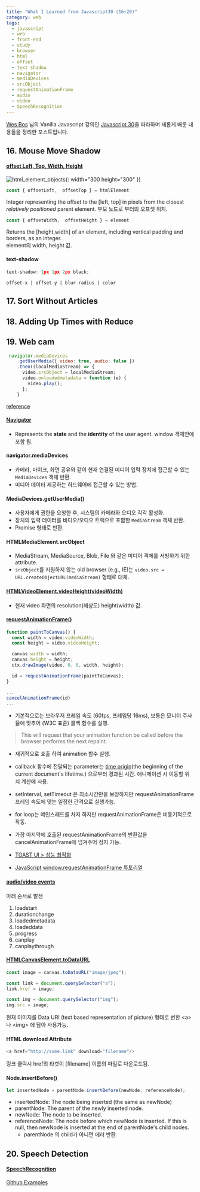 ```yaml
---
title: "What I Learned from Javascript30 (16~20)"
category: web
tags:
  - javascript
  - web
  - front-end
  - study
  - browser
  - html
  - offset
  - text shadow
  - navigator
  - mediaDevices
  - srcObject
  - requestAnimationFrame
  - audio
  - video
  - SpeechRecognition
---
```


[Wes Bos](https://github.com/wesbos) 님의 Vanilla Javascript 강의인 [Javascript 30](https://javascript30.com)을 따라하며 새롭게 배운 내용들을 정리한 포스트입니다.

## 16. Mouse Move Shadow

#### [offset Left, Top, Width, Height](https://developer.mozilla.org/en-US/docs/Web/API/HTMLElement)
![html_element_objects]({{site.url}}{{site.baseurl}}/assets/images/javascript30/html_element_objects.PNG){: width="300 height="300" })
```javascript
const { offsetLeft,  offsetTop } = htmlElement 
```
Integer representing the offset to the [left, top] in pixels from the closest _relatively positioned_ parent element. 
부모 노드로 부터의 오프셋 위치.

```javascript
const { offsetWidth,  offsetHeight } = element 
```
Returns the [height,width] of an element, including vertical padding and borders, as an integer.  
element의 width, height 값.

#### text-shadow
```javascript
text-shadow: 1px 1px 2px black; 
```
`offset-x | offset-y | blur-radius | color`

## 17. Sort Without Articles

## 18. Adding Up Times with Reduce

## 19. Web cam

```javascript
 navigator.mediaDevices
    .getUserMedia({ video: true, audio: false })
    .then((localMediaStream) => {
      video.srcObject = localMediaStream;
      video.onloadedmetadata = function (e) {
        video.play();
      };
    }
```
[reference](https://developer.mozilla.org/en-US/docs/Web/API/MediaDevices/getUserMedia)

#### [Navigator](https://developer.mozilla.org/ko/docs/Web/API/Navigator)
- Represents the **state** and the **identity** of the user agent. window 객체안에 포함 됨.

#### navigator.mediaDevices
- 카메라, 마이크, 화면 공유와 같이 현재 연결된 미디어 입력 장치에 접근할 수 있는 `MediaDevices` 객체 반환.
- 미디어 데이터 제공하는 하드웨어에 접근할 수 있는 방법.

#### MediaDevices.getUserMedia()
- 사용자에게 권한을 요청한 후, 시스템의 카메라와 오디오 각각 활성화.
- 장치의 입력 데이터를 비디오/오디오 트랙으로 포함한 `MediaStream` 객체 반환.
- Promise 형태로 반환.

#### HTMLMediaElement.srcObject
- MediaStream, MediaSource, Blob, File 와 같은 미디어 객체를 서빙하기 위한 attribute.
- `srcObject`를 지원하지 않는 old browser (e.g., IE)는 `video.src = URL.createObjectURL(mediaStream)` 형태로 대체.
 
#### [HTMLVideoElement.videoHeight(videoWidth)](https://developer.mozilla.org/en-US/docs/Web/API/HTMLVideoElement/videoWidth#About_intrinsic_width_and_height)
- 현재 video 화면의 resolution(해상도) height(width) 값. 

#### [requestAnimationFrame()](https://developer.mozilla.org/en-US/docs/Web/API/window/requestAnimationFrame)
```javascript
function paintToCanvas() {
  const width = video.videoWidth;
  const height = video.videoHeight;

  canvas.width = width;
  canvas.height = height;
  ctx.drawImage(video, 0, 0, width, height);

  id = requestAnimationFrame(paintToCanvas);
}

...
cancelAnimationFrame(id)
...
```
- 기본적으로는 브라우저 프레임 속도 (60fps, 프레임당 16ms), 보통은 모니터 주사율에 맞추어 (W3C 표준) 콜백 함수를 실행.
> This will request that your animation function be called before the browser performs the next repaint.
- 재귀적으로 호출 하여 animation 함수 실행.
- callback 함수에 전달되는 parameter는 [time origin](https://developer.mozilla.org/en-US/docs/Web/API/DOMHighResTimeStamp#The_time_origin)(the beginning of the current document's lifetime.) 으로부터 경과된 시간. 애니메이션 시 이동할 위치 계산에 사용. 
- setInterval, setTimeout 은 최소시간만을 보장하지만 requestAnimationFrame 프레임 속도에 맞는 일정한 간격으로 실행가능. 
- for loop는 메인스레드를 차지 하지만 requestAnimationFrame은 비동기적으로 작동.
- 가장 마지막에 호출된 requestAnimationFrame의 반환값을 cancelAnimationFrame에 넘겨주어 정지 가능.

- [TOAST UI > 성능 최적화](https://ui.toast.com/fe-guide/ko_PERFORMANCE/)
- [JavaScript window.requestAnimationFrame 튜토리얼](https://blog.eunsatio.io/develop/JavaScript-window.requestAnimationFrame-%ED%8A%9C%ED%86%A0%EB%A6%AC%EC%96%BC)

#### [audio/video events](https://www.w3schools.com/tags/av_event_loadstart.asp)
아래 순서로 발생
1. loadstart
2. durationchange
3. loadedmetadata
4. loadeddata
5. progress
6. canplay
7. canplaythrough

#### [HTMLCanvasElement.toDataURL](https://developer.mozilla.org/en-US/docs/Web/API/HTMLCanvasElement/toDataURL)
```javascript
const image = canvas.toDataURL("image/jpeg");

const link = document.querySelector("a");
link.href = image;

const img = document.querySelector("img");
img.src = image;
```
현재 이미지를 Data URI (text based representation of picture) 형태로 변환
\<a> 나 \<img> 에 담아 사용가능.

#### HTML <a> download Attribute
```javascript
<a href="http://some.link" download="filename"/>
```
링크 클릭시 href의 타겟이 [filename] 이름의 파일로 다운로드됨.

#### Node.insertBefore()
```javascript
let insertedNode = parentNode.insertBefore(newNode, referenceNode);
```
- insertedNode: The node being inserted (the same as newNode)
- parentNode: The parent of the newly inserted node.
- newNode: The node to be inserted.
- referenceNode: The node before which newNode is inserted. If this is null, then newNode is inserted at the end of parentNode's child nodes.
  - parentNode 의 child가 아니면 에러 반환.
  
## 20. Speech Detection

#### [SpeechRecognition](https://developer.mozilla.org/en-US/docs/Web/API/SpeechRecognition)

[Github Examples](https://github.com/yhancsx/Javascript30/blob/master/20%20-%20Speech%20Detection/index.js)